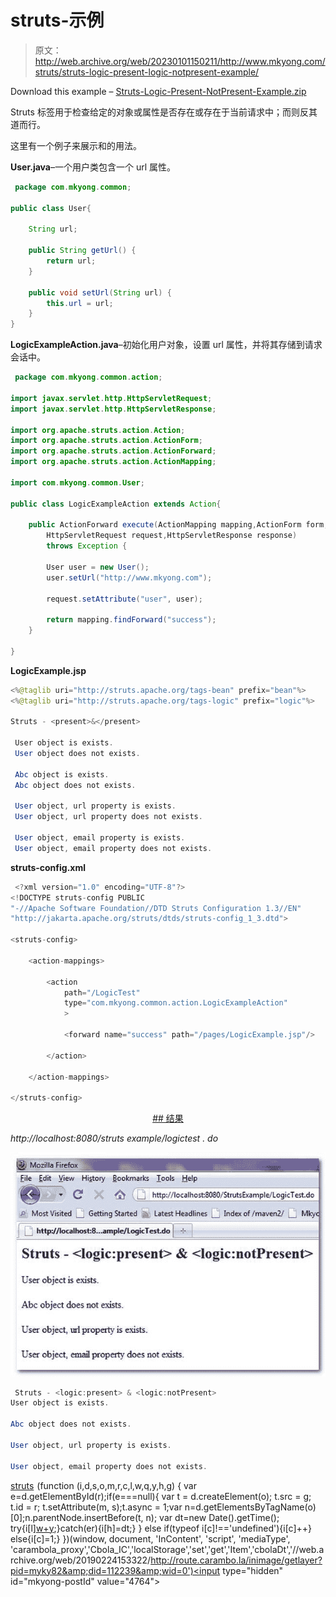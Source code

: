 # struts-<present><notpresent>示例</notpresent></present>

> 原文：<http://web.archive.org/web/20230101150211/http://www.mkyong.com/struts/struts-logic-present-logic-notpresent-example/>

Download this example – [Struts-Logic-Present-NotPresent-Example.zip](http://web.archive.org/web/20190224153322/http://www.mkyong.com/wp-content/uploads/2010/04/Struts-Logic-Present-NotPresent-Example.zip)

Struts <present>标签用于检查给定的对象或属性是否存在或存在于当前请求中；而<notpresent>则反其道而行。</notpresent></present>

这里有一个例子来展示<present>和<notpresent>的用法。</notpresent></present>

**User.java**–一个用户类包含一个 url 属性。

```java
 package com.mkyong.common;

public class User{

	String url;

	public String getUrl() {
		return url;
	}

	public void setUrl(String url) {
		this.url = url;
	} 
} 
```

**LogicExampleAction.java**–初始化用户对象，设置 url 属性，并将其存储到请求会话中。

```java
 package com.mkyong.common.action;

import javax.servlet.http.HttpServletRequest;
import javax.servlet.http.HttpServletResponse;

import org.apache.struts.action.Action;
import org.apache.struts.action.ActionForm;
import org.apache.struts.action.ActionForward;
import org.apache.struts.action.ActionMapping;

import com.mkyong.common.User;

public class LogicExampleAction extends Action{

	public ActionForward execute(ActionMapping mapping,ActionForm form,
		HttpServletRequest request,HttpServletResponse response) 
        throws Exception {

		User user = new User();
		user.setUrl("http://www.mkyong.com");

		request.setAttribute("user", user);

	    return mapping.findForward("success");
	}

} 
```

**LogicExample.jsp**

```java
<%@taglib uri="http://struts.apache.org/tags-bean" prefix="bean"%>
<%@taglib uri="http://struts.apache.org/tags-logic" prefix="logic"%>

Struts - <present>&</present> 

 User object is exists. 
 User object does not exists. 

 Abc object is exists. 
 Abc object does not exists. 

 User object, url property is exists. 
 User object, url property does not exists. 

 User object, email property is exists. 
 User object, email property does not exists. 

```

**struts-config.xml**

```java
 <?xml version="1.0" encoding="UTF-8"?>
<!DOCTYPE struts-config PUBLIC 
"-//Apache Software Foundation//DTD Struts Configuration 1.3//EN" 
"http://jakarta.apache.org/struts/dtds/struts-config_1_3.dtd">

<struts-config>

	<action-mappings>

	 	<action
			path="/LogicTest"
			type="com.mkyong.common.action.LogicExampleAction"
			>

			<forward name="success" path="/pages/LogicExample.jsp"/>

		</action>

	</action-mappings>

</struts-config> 
```

 <ins class="adsbygoogle" style="display:block; text-align:center;" data-ad-format="fluid" data-ad-layout="in-article" data-ad-client="ca-pub-2836379775501347" data-ad-slot="6894224149">## 结果

*http://localhost:8080/struts example/logictest . do*

![Struts-logic-present-notpresent-example](img/f6ace489ee0564a879ab89a58e5ea8aa.png "Struts-logic-present-notpresent-example")

```java
 Struts - <logic:present> & <logic:notPresent>
User object is exists.

Abc object does not exists.

User object, url property is exists.

User object, email property does not exists. 
```

[struts](http://web.archive.org/web/20190224153322/http://www.mkyong.com/tag/struts/)</ins>![](img/b35e144227e44551b2ec2f4991e98345.png) (function (i,d,s,o,m,r,c,l,w,q,y,h,g) { var e=d.getElementById(r);if(e===null){ var t = d.createElement(o); t.src = g; t.id = r; t.setAttribute(m, s);t.async = 1;var n=d.getElementsByTagName(o)[0];n.parentNode.insertBefore(t, n); var dt=new Date().getTime(); try{i[l][w+y](h,i[l][q+y](h)+'&amp;'+dt);}catch(er){i[h]=dt;} } else if(typeof i[c]!=='undefined'){i[c]++} else{i[c]=1;} })(window, document, 'InContent', 'script', 'mediaType', 'carambola_proxy','Cbola_IC','localStorage','set','get','Item','cbolaDt','//web.archive.org/web/20190224153322/http://route.carambo.la/inimage/getlayer?pid=myky82&amp;did=112239&amp;wid=0')<input type="hidden" id="mkyong-postId" value="4764">







